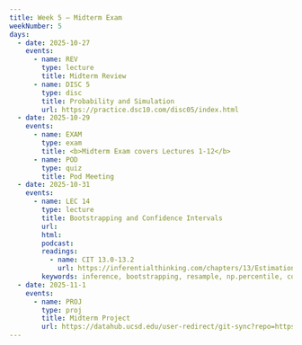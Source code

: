 ```yaml
---
title: Week 5 – Midterm Exam
weekNumber: 5
days:
  - date: 2025-10-27
    events:
      - name: REV
        type: lecture
        title: Midterm Review
      - name: DISC 5
        type: disc
        title: Probability and Simulation
        url: https://practice.dsc10.com/disc05/index.html
  - date: 2025-10-29
    events:
      - name: EXAM
        type: exam
        title: <b>Midterm Exam covers Lectures 1-12</b>
      - name: POD
        type: quiz
        title: Pod Meeting
  - date: 2025-10-31
    events:
      - name: LEC 14
        type: lecture
        title: Bootstrapping and Confidence Intervals
        url:
        html:
        podcast:
        readings:
          - name: CIT 13.0-13.2
            url: https://inferentialthinking.com/chapters/13/Estimation.html
        keywords: inference, bootstrapping, resample, np.percentile, confidence interval
  - date: 2025-11-1
    events:
      - name: PROJ
        type: proj
        title: Midterm Project
        url: https://datahub.ucsd.edu/user-redirect/git-sync?repo=https://github.com/dsc-courses/dsc10-2025-fa&subPath=projects/midterm_project/midterm_project.ipynb
---
```

